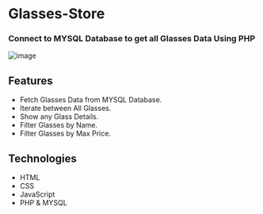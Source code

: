 # Glasses-Store
### Connect to MYSQL Database to get all Glasses Data Using PHP

![image](https://user-images.githubusercontent.com/81237428/225971359-57ee8b2e-063c-4602-8ee8-8c8776fd80e2.png)

## Features
- Fetch Glasses Data from MYSQL Database.
- Iterate between All Glasses.
- Show any Glass Details.
- Filter Glasses by Name.
- Filter Glasses by Max Price.

## Technologies
- HTML 
- CSS
- JavaScript
- PHP & MYSQL

